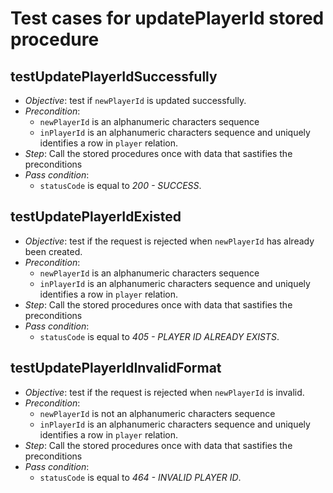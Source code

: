Test cases for updatePlayerId stored procedure
===

testUpdatePlayerIdSuccessfully
---
+ _Objective_: test if `newPlayerId` is updated successfully.
+ _Precondition_:
    + `newPlayerId` is an alphanumeric characters sequence
    + `inPlayerId` is an alphanumeric characters sequence and uniquely identifies a row in `player` relation.
+ _Step_: Call the stored procedures once with data that sastifies the preconditions
+ _Pass condition_:
    + `statusCode` is equal to *200 - SUCCESS*.


testUpdatePlayerIdExisted
---
+ _Objective_: test if the request is rejected when `newPlayerId` has already been created.
+ _Precondition_:
    + `newPlayerId` is an alphanumeric characters sequence
	+ `inPlayerId` is an alphanumeric characters sequence and uniquely identifies a row in `player` relation.
+ _Step_: Call the stored procedures once with data that sastifies the preconditions
+ _Pass condition_:
    + `statusCode` is equal to *405 - PLAYER ID ALREADY EXISTS*.


testUpdatePlayerIdInvalidFormat
---
+ _Objective_: test if the request is rejected when `newPlayerId` is invalid.
+ _Precondition_:
    + `newPlayerId` is not an alphanumeric characters sequence
	+ `inPlayerId` is an alphanumeric characters sequence and uniquely identifies a row in `player` relation.
+ _Step_: Call the stored procedures once with data that sastifies the preconditions
+ _Pass condition_:
    + `statusCode` is equal to *464 - INVALID PLAYER ID*.
